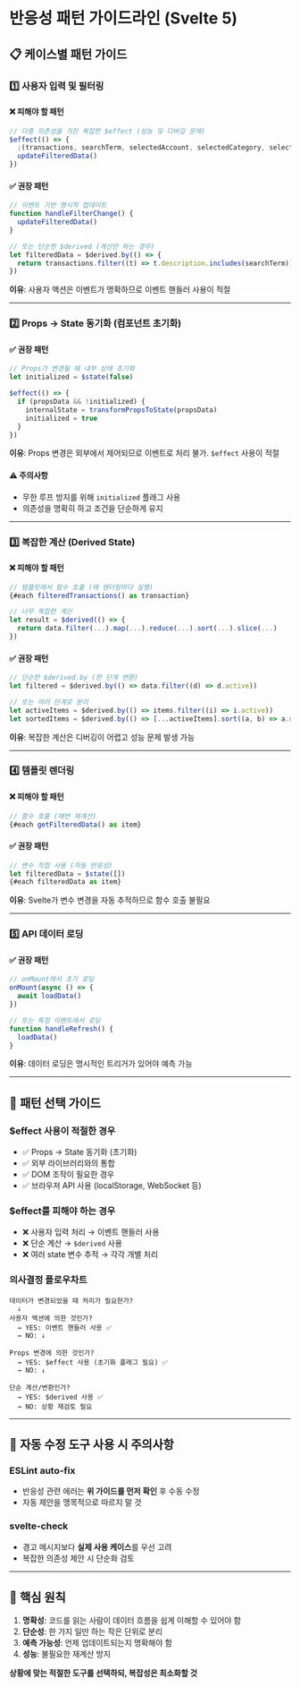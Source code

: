 # 반응성 패턴 가이드라인 (Svelte 5)

## 📋 케이스별 패턴 가이드

### 1️⃣ 사용자 입력 및 필터링

#### ❌ 피해야 할 패턴

```typescript
// 다중 의존성을 가진 복잡한 $effect (성능 및 디버깅 문제)
$effect(() => {
  ;(transactions, searchTerm, selectedAccount, selectedCategory, selectedType, dateFrom, dateTo)
  updateFilteredData()
})
```

#### ✅ 권장 패턴

```typescript
// 이벤트 기반 명시적 업데이트
function handleFilterChange() {
  updateFilteredData()
}

// 또는 단순한 $derived (계산만 하는 경우)
let filteredData = $derived.by(() => {
  return transactions.filter((t) => t.description.includes(searchTerm))
})
```

**이유**: 사용자 액션은 이벤트가 명확하므로 이벤트 핸들러 사용이 적절

---

### 2️⃣ Props → State 동기화 (컴포넌트 초기화)

#### ✅ 권장 패턴

```typescript
// Props가 변경될 때 내부 상태 초기화
let initialized = $state(false)

$effect(() => {
  if (propsData && !initialized) {
    internalState = transformPropsToState(propsData)
    initialized = true
  }
})
```

**이유**: Props 변경은 외부에서 제어되므로 이벤트로 처리 불가. `$effect` 사용이 적절

#### ⚠️ 주의사항

- 무한 루프 방지를 위해 `initialized` 플래그 사용
- 의존성을 명확히 하고 조건을 단순하게 유지

---

### 3️⃣ 복잡한 계산 (Derived State)

#### ❌ 피해야 할 패턴

```typescript
// 템플릿에서 함수 호출 (매 렌더링마다 실행)
{#each filteredTransactions() as transaction}

// 너무 복잡한 계산
let result = $derived(() => {
  return data.filter(...).map(...).reduce(...).sort(...).slice(...)
})
```

#### ✅ 권장 패턴

```typescript
// 단순한 $derived.by (한 단계 변환)
let filtered = $derived.by(() => data.filter((d) => d.active))

// 또는 여러 단계로 분리
let activeItems = $derived.by(() => items.filter((i) => i.active))
let sortedItems = $derived.by(() => [...activeItems].sort((a, b) => a.name.localeCompare(b.name)))
```

**이유**: 복잡한 계산은 디버깅이 어렵고 성능 문제 발생 가능

---

### 4️⃣ 템플릿 렌더링

#### ❌ 피해야 할 패턴

```typescript
// 함수 호출 (매번 재계산)
{#each getFilteredData() as item}
```

#### ✅ 권장 패턴

```typescript
// 변수 직접 사용 (자동 반응성)
let filteredData = $state([])
{#each filteredData as item}
```

**이유**: Svelte가 변수 변경을 자동 추적하므로 함수 호출 불필요

---

### 5️⃣ API 데이터 로딩

#### ✅ 권장 패턴

```typescript
// onMount에서 초기 로딩
onMount(async () => {
  await loadData()
})

// 또는 특정 이벤트에서 로딩
function handleRefresh() {
  loadData()
}
```

**이유**: 데이터 로딩은 명시적인 트리거가 있어야 예측 가능

---

## 🎯 패턴 선택 가이드

### $effect 사용이 적절한 경우

- ✅ Props → State 동기화 (초기화)
- ✅ 외부 라이브러리와의 통합
- ✅ DOM 조작이 필요한 경우
- ✅ 브라우저 API 사용 (localStorage, WebSocket 등)

### $effect를 피해야 하는 경우

- ❌ 사용자 입력 처리 → 이벤트 핸들러 사용
- ❌ 단순 계산 → `$derived` 사용
- ❌ 여러 state 변수 추적 → 각각 개별 처리

### 의사결정 플로우차트

```
데이터가 변경되었을 때 처리가 필요한가?
  ↓
사용자 액션에 의한 것인가?
  → YES: 이벤트 핸들러 사용 ✅
  → NO: ↓

Props 변경에 의한 것인가?
  → YES: $effect 사용 (초기화 플래그 필요) ✅
  → NO: ↓

단순 계산/변환인가?
  → YES: $derived 사용 ✅
  → NO: 상황 재검토 필요
```

---

## 🔧 자동 수정 도구 사용 시 주의사항

### ESLint auto-fix

- 반응성 관련 에러는 **위 가이드를 먼저 확인** 후 수동 수정
- 자동 제안을 맹목적으로 따르지 말 것

### svelte-check

- 경고 메시지보다 **실제 사용 케이스**를 우선 고려
- 복잡한 의존성 제안 시 단순화 검토

---

## 📌 핵심 원칙

1. **명확성**: 코드를 읽는 사람이 데이터 흐름을 쉽게 이해할 수 있어야 함
2. **단순성**: 한 가지 일만 하는 작은 단위로 분리
3. **예측 가능성**: 언제 업데이트되는지 명확해야 함
4. **성능**: 불필요한 재계산 방지

**상황에 맞는 적절한 도구를 선택하되, 복잡성은 최소화할 것**
